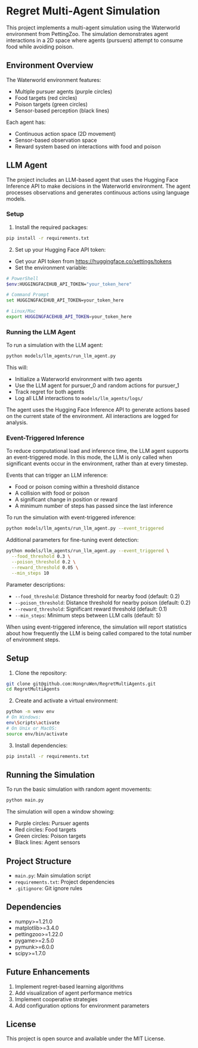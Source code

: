 # Regret Multi-Agent Simulation

This project implements a multi-agent simulation using the Waterworld environment from PettingZoo. The simulation demonstrates agent interactions in a 2D space where agents (pursuers) attempt to consume food while avoiding poison.

## Environment Overview

The Waterworld environment features:
- Multiple pursuer agents (purple circles)
- Food targets (red circles)
- Poison targets (green circles)
- Sensor-based perception (black lines)

Each agent has:
- Continuous action space (2D movement)
- Sensor-based observation space
- Reward system based on interactions with food and poison

## LLM Agent

The project includes an LLM-based agent that uses the Hugging Face Inference API to make decisions in the Waterworld environment. The agent processes observations and generates continuous actions using language models.

### Setup

1. Install the required packages:
```bash
pip install -r requirements.txt
```

2. Set up your Hugging Face API token:
- Get your API token from https://huggingface.co/settings/tokens
- Set the environment variable:
```bash
# PowerShell
$env:HUGGINGFACEHUB_API_TOKEN="your_token_here"

# Command Prompt
set HUGGINGFACEHUB_API_TOKEN=your_token_here

# Linux/Mac
export HUGGINGFACEHUB_API_TOKEN=your_token_here
```

### Running the LLM Agent

To run a simulation with the LLM agent:

```bash
python models/llm_agents/run_llm_agent.py
```

This will:
- Initialize a Waterworld environment with two agents
- Use the LLM agent for pursuer_0 and random actions for pursuer_1
- Track regret for both agents
- Log all LLM interactions to `models/llm_agents/logs/`

The agent uses the Hugging Face Inference API to generate actions based on the current state of the environment. All interactions are logged for analysis.

### Event-Triggered Inference

To reduce computational load and inference time, the LLM agent supports an event-triggered mode. In this mode, the LLM is only called when significant events occur in the environment, rather than at every timestep.

Events that can trigger an LLM inference:
- Food or poison coming within a threshold distance
- A collision with food or poison 
- A significant change in position or reward
- A minimum number of steps has passed since the last inference

To run the simulation with event-triggered inference:

```bash
python models/llm_agents/run_llm_agent.py --event_triggered
```

Additional parameters for fine-tuning event detection:
```bash
python models/llm_agents/run_llm_agent.py --event_triggered \
  --food_threshold 0.3 \
  --poison_threshold 0.2 \
  --reward_threshold 0.05 \
  --min_steps 10
```

Parameter descriptions:
- `--food_threshold`: Distance threshold for nearby food (default: 0.2)
- `--poison_threshold`: Distance threshold for nearby poison (default: 0.2)
- `--reward_threshold`: Significant reward threshold (default: 0.1)
- `--min_steps`: Minimum steps between LLM calls (default: 5)

When using event-triggered inference, the simulation will report statistics about how frequently the LLM is being called compared to the total number of environment steps.

## Setup

1. Clone the repository:
```bash
git clone git@github.com:HongruWen/RegretMultiAgents.git
cd RegretMultiAgents
```

2. Create and activate a virtual environment:
```bash
python -m venv env
# On Windows:
env\Scripts\activate
# On Unix or MacOS:
source env/bin/activate
```

3. Install dependencies:
```bash
pip install -r requirements.txt
```

## Running the Simulation

To run the basic simulation with random agent movements:
```bash
python main.py
```

The simulation will open a window showing:
- Purple circles: Pursuer agents
- Red circles: Food targets
- Green circles: Poison targets
- Black lines: Agent sensors

## Project Structure

- `main.py`: Main simulation script
- `requirements.txt`: Project dependencies
- `.gitignore`: Git ignore rules

## Dependencies

- numpy>=1.21.0
- matplotlib>=3.4.0
- pettingzoo>=1.22.0
- pygame>=2.5.0
- pymunk>=6.0.0
- scipy>=1.7.0

## Future Enhancements

1. Implement regret-based learning algorithms
2. Add visualization of agent performance metrics
3. Implement cooperative strategies
4. Add configuration options for environment parameters

## License

This project is open source and available under the MIT License. 